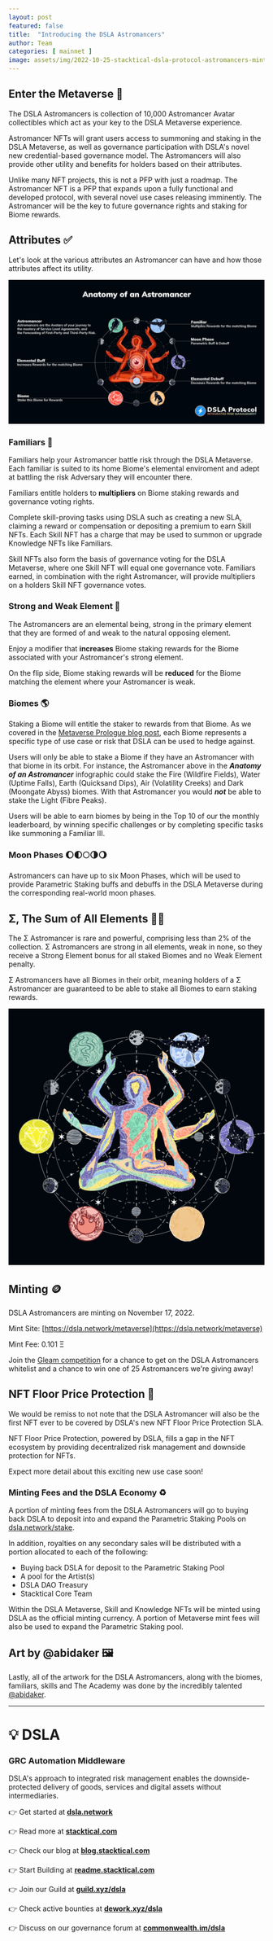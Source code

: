 ```yaml
---
layout: post
featured: false
title:  "Introducing the DSLA Astromancers"
author: Team
categories: [ mainnet ]
image: assets/img/2022-10-25-stacktical-dsla-protocol-astromancers-minting-blockchain-cryptocurrency-fintech-legaltech-insurtech-itsm-slm-sla-defi-nft.jpg
---
```


## Enter the Metaverse 🔮

The DSLA Astromancers is collection of 10,000 Astromancer Avatar collectibles which act as your key to the DSLA Metaverse experience. 

Astromancer NFTs will grant users access to summoning and staking in the DSLA Metaverse, as well as governance participation with DSLA's novel new credential-based governance model. The Astromancers will also provide other utility and benefits for holders based on their attributes.

Unlike many NFT projects, this is not a PFP with just a roadmap. The Astromancer NFT is a PFP that expands upon a fully functional and developed protocol, with several novel use cases releasing imminently. The Astromancer will be the key to future governance rights and staking for Biome rewards.

## Attributes ✅

Let's look at the various attributes an Astromancer can have and how those attributes affect its utility.

[![Anatomy of an Astromancer](/assets/img/2022-10-31-anatomy-of-an-astromancer.png)](/assets/img/2022-10-31-anatomy-of-an-astromancer.png)

### Familiars 🐆

Familiars help your Astromancer battle risk through the DSLA Metaverse. Each familiar is suited to its home Biome's elemental enviroment and adept at battling the risk Adversary they will encounter there.

Familiars entitle holders to **multipliers** on Biome staking rewards and governance voting rights.

Complete skill-proving tasks using DSLA such as creating a new SLA, claiming a reward or compensation or depositing a premium to earn Skill NFTs. Each Skill NFT has a charge that may be used to summon or upgrade Knowledge NFTs like Familiars.

Skill NFTs also form the basis of governance voting for the DSLA Metaverse, where one Skill NFT will equal one governance vote. Familiars earned, in combination with the right Astromancer, will provide multipliers on a holders Skill NFT governance votes.

### Strong and Weak Element 💪

The Astromancers are an elemental being, strong in the primary element that they are formed of and weak to the natural opposing element.

Enjoy a modifier that **increases** Biome staking rewards for the Biome associated with your Astromancer's strong element.

On the flip side, Biome staking rewards will be **reduced** for the Biome matching the element where your Astromancer is weak.

### Biomes 🌎

Staking a Biome will entitle the staker to rewards from that Biome. As we covered in the [Metaverse Prologue blog post](https://blog.stacktical.com/metaverse/nft/2022/03/01/stacktical-dsla-protocol-metaverse-inaugural-nft-mint-blockchain-cryptocurrency-fintech-legaltech-insurtech-itsm-slm-sla-defi-nft.html), each Biome represents a specific type of use case or risk that DSLA can be used to hedge against.

Users will only be able to stake a Biome if they have an Astromancer with that biome in its orbit. For instance, the Astromancer above in the ***Anatomy of an Astromancer*** infographic could stake the Fire (Wildfire Fields), Water (Uptime Falls), Earth (Quicksand Dips), Air (Volatility Creeks) and Dark (Moongate Abyss) biomes. With that Astromancer you would ***not*** be able to stake the Light (Fibre Peaks).

Users will be able to earn biomes by being in the Top 10 of our the monthly leaderboard, by winning specific challenges or by completing specific tasks like summoning a Familiar III.

### Moon Phases 🌔🌓🌕🌗🌖

Astromancers can have up to six Moon Phases, which will be used to provide Parametric Staking buffs and debuffs in the DSLA Metaverse during the corresponding real-world moon phases.

## Σ, The Sum of All Elements 🧘‍♂️

The Σ Astromancer is rare and powerful, comprising less than 2% of the collection. Σ Astromancers are strong in all elements, weak in none, so they receive a Strong Element bonus for all staked Biomes and no Weak Element penalty.

Σ Astromancers have all Biomes in their orbit, meaning holders of a Σ Astromancer are guaranteed to be able to stake all Biomes to earn staking rewards.

[![Sample Σ Astromancer](/assets/img/2022-10-25-sample-sigma.png)](/assets/img/2022-10-25-sample-sigma)

## Minting 🪙

DSLA Astromancers are minting on November 17, 2022.

Mint Site: [https://dsla.network/metaverse](https://dsla.network/metaverse)

Mint Fee: 0.101 Ξ

Join the [Gleam competition](https://gleam.io/competitions/StG6i-dsla-astromancers-whitelist) for a chance to get on the DSLA Astromancers whitelist and a chance to win one of 25 Astromancers we're giving away!

## NFT Floor Price Protection 🪬

We would be remiss to not note that the DSLA Astromancer will also be the first NFT ever to be covered by DSLA's new NFT Floor Price Protection SLA.

NFT Floor Price Protection, powered by DSLA, fills a gap in the NFT ecosystem by providing decentralized risk management and downside protection for NFTs.

Expect more detail about this exciting new use case soon!

### Minting Fees and the DSLA Economy ♻️

A portion of minting fees from the DSLA Astromancers will go to buying back DSLA to deposit into and expand the Parametric Staking Pools on [dsla.network/stake](https://dsla.network/stake).

In addition, royalties on any secondary sales will be distributed with a portion allocated to each of the following:
* Buying back DSLA for deposit to the Parametric Staking Pool
* A pool for the Artist(s)
* DSLA DAO Treasury
* Stacktical Core Team

Within the DSLA Metaverse, Skill and Knowledge NFTs will be minted using DSLA as the official minting currency. A portion of Metaverse mint fees will also be used to expand the Parametric Staking pool.

## Art by @abidaker 🖼️

Lastly, all of the artwork for the DSLA Astromancers, along with the biomes, familiars, skills and The Academy was done by the incredibly talented [@abidaker](https://twitter.com/abidaker).

---

# 💡 DSLA

### GRC Automation Middleware

DSLA's approach to integrated risk management enables the downside-protected delivery of goods, services and digital assets without intermediaries.

👉 Get started at **[dsla.network](https://dsla.network)** 

👉 Read more at [**stacktical.com**](https://stacktical.com)

👉 Check our blog at [**blog.stacktical.com**](https://blog.stacktical.com)

👉 Start Building at [**readme.stacktical.com**](https://readme.stacktical.com/developer-guide/)

👉 Join our Guild at [**guild.xyz/dsla**](https://guild.xyz/dsla)

👉 Check active bounties at [**dework.xyz/dsla**](https://dework.xyz/dsla)

👉 Discuss on our governance forum at [**commonwealth.im/dsla**](https://commonwealth.im/dsla)
